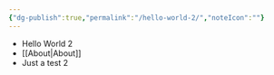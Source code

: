 ```yaml
---
{"dg-publish":true,"permalink":"/hello-world-2/","noteIcon":""}
---
```


- Hello World 2
- [[About\|About]]
- Just a test 2